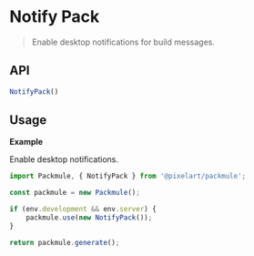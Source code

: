 # Notify Pack
> Enable desktop notifications for build messages.

## API
```ts
NotifyPack()
```

## Usage

**Example**

Enable desktop notifications.

```ts
import Packmule, { NotifyPack } from '@pixelart/packmule';

const packmule = new Packmule();

if (env.development && env.server) {
    packmule.use(new NotifyPack());
}

return packmule.generate();
```
